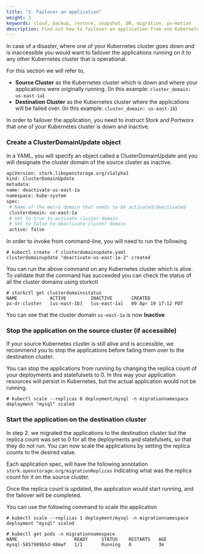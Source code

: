 ```yaml
---
title: "3. Failover an application"
weight: 3
keywords: cloud, backup, restore, snapshot, DR, migration, px-motion
description: Find out how to failover an application from one Kubernetes cluster to another.
---
```


In case of a disaster, where one of your Kubernetes cluster goes down and is inaccessible you would want to failover the applications running on it to any other Kubernetes cluster that is operational. 

For this section we will refer to,

* **Source Cluster** as the Kubernetes cluster which is down and where your applications were originally running. (In this example: `cluster_domain: us-east-1a`)
* **Destination Cluster** as the Kubernetes cluster where the applications will be failed over. (In this example: `cluster_domain: us-east-1b`)

In order to failover the application, you need to instruct Stork and Portworx that one of your Kubernetes cluster is down and inactive. 

### Create a ClusterDomainUpdate object

 In a YAML, you will specify an object called a ClusterDomainUpdate and you will designate the cluster domain of the source cluster as inactive.

 ```bash
apiVersion: stork.libopenstorage.org/v1alpha1
kind: ClusterDomainUpdate
metadata:
 name: deactivate-us-east-1a
 namespace: kube-system
spec:
  # Name of the metro domain that needs to be activated/deactivated
  clusterdomain: us-east-1a
  # Set to true to activate cluster domain
  # Set to false to deactivate cluster domain
  active: false
 ```

In order to invoke from command-line, you will need to run the following

```
# kubectl create -f clusterdomainupdate.yaml
clusterdomainupdate "deactivate-us-east-1a-2" created
```

You can run the above command on any Kubernetes cluster which is alive. To validate that the command has succeeded you can check the status of all the cluster domains using storkctl

```
# storkctl get clusterdomainsstatus
NAME            ACTIVE         INACTIVE       CREATED
px-dr-cluster   [us-east-1b]   [us-east-1a]   09 Apr 19 17:12 PDT
```

You can see that the cluster domain `us-east-1a` is now **Inactive**

### Stop the application on the source cluster (if accessible)

If your source Kubernetes cluster is still alive and is accessible, we recommend you to stop the applications before failing them over to the destination cluster.

You can stop the applications from running by changing the replica count of your deployments and statefulsets to 0. In this way your application resources will persist
in Kubernetes, but the actual application would not be running.

```
# kubectl scale --replicas 0 deployment/mysql -n migrationnamespace
deployment "mysql" scaled
```

### Start the application on the destination cluster

In step 2. we migrated the applications to the destination cluster but the replica count was set to 0 for all the deployments and statefulsets, so that they do not run.
You can now scale the applications by setting the replica counts to the desired value. 

Each application spec, will have the following annotation `stork.openstorage.org/migrationReplicas` indicating what was the replica count for it on the source cluster.

Once the replica count is updated, the application would start running, and the failover will be completed.

You can use the following command to scale the application

```
# kubectl scale --replicas 1 deployment/mysql -n migrationnamespace
deployment "mysql" scaled
```


```
# kubectl get pods -n migrationnamespace
NAME                     READY     STATUS    RESTARTS   AGE
mysql-5857989b5d-48mwf   1/1       Running   0          3m
```